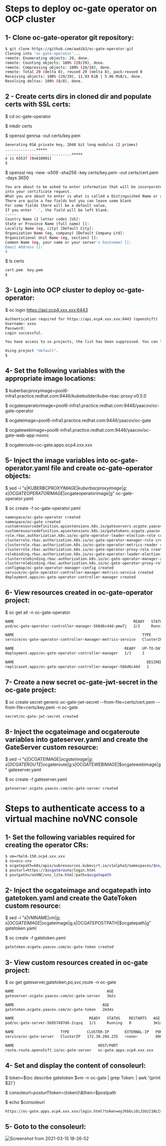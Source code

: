 # Steps to deploy oc-gate operator on OCP cluster

## 1- Clone oc-gate-operator git repository:
``` bash
$ git clone https://github.com/aadib3/oc-gate-operator.git
Cloning into 'oc-gate-operator'...
remote: Enumerating objects: 29, done.
remote: Counting objects: 100% (29/29), done.
remote: Compressing objects: 100% (18/18), done.
remote: Total 29 (delta 8), reused 29 (delta 8), pack-reused 0
Receiving objects: 100% (29/29), 11.93 KiB | 5.96 MiB/s, done.
Resolving deltas: 100% (8/8), done.
```

## 2 - Create certs dirs in cloned dir and populate certs with SSL certs:
$ cd oc-gate-operator

$ mkdir certs

$ openssl genrsa -out certs/key.pem
``` bash
Generating RSA private key, 2048 bit long modulus (2 primes)
..............+++++
..............................+++++
e is 65537 (0x010001)
$
```

$ openssl req -new -x509 -sha256 -key certs/key.pem -out certs/cert.pem -days 3650
``` bash
You are about to be asked to enter information that will be incorporated
into your certificate request.
What you are about to enter is what is called a Distinguished Name or a DN.
There are quite a few fields but you can leave some blank
For some fields there will be a default value,
If you enter '.', the field will be left blank.
-----
Country Name (2 letter code) [US]:
State or Province Name (full name) []:
Locality Name (eg, city) [Default City]:
Organization Name (eg, company) [Default Company Ltd]:
Organizational Unit Name (eg, section) []:
Common Name (eg, your name or your server's hostname) []:
Email Address []:
$
```

$ ls certs
``` bash
cert.pem  key.pem
$
```

## 3- Login into OCP cluster to deploy oc-gate-operator:
$ oc login https://api.ocp4.xxx.xxx:6443
``` bash
Authentication required for https://api.ocp4.xxx.xxx:6443 (openshift)
Username: xxxx
Password: 
Login successful.

You have access to xx projects, the list has been suppressed. You can list all projects with ' projects'

Using project "default".
$
```

## 4- Set the following variables with the appropriate image locations:
$ kuberbacproxyimage=pool6-infra1.practice.redhat.com:9446/kubebuilder/kube-rbac-proxy:v0.5.0

$ ocgateoperatorimage=pool6-infra1.practice.redhat.com:9446/yaacov/oc-gate-operator

$ ocgateimage=pool6-infra1.practice.redhat.com:9446/yaacov/oc-gate

$ ocgatewebimage=pool6-infra1.practice.redhat.com:9446/yaacov/oc-gate-web-app-novnc

$ ocgateroute=oc-gate.apps.ocp4.xxx.xxx

## 5- Inject the image variables into oc-gate-operator.yaml file and create oc-gate-operator objects:
$ sed -i "s|KUBERBCPROXYIMAGE|$kuberbacproxyimage|g;s|OCGATEOPERATORIMAGE|$ocgateoperatorimage|g" oc-gate-operator.yaml

$ oc create -f oc-gate-operator.yaml
``` bash
namespace/oc-gate-operator created
namespace/oc-gate created
customresourcedefinition.apiextensions.k8s.io/gateservers.ocgate.yaacov.com created
customresourcedefinition.apiextensions.k8s.io/gatetokens.ocgate.yaacov.com created
role.rbac.authorization.k8s.io/oc-gate-operator-leader-election-role created
clusterrole.rbac.authorization.k8s.io/oc-gate-operator-manager-role created
clusterrole.rbac.authorization.k8s.io/oc-gate-operator-metrics-reader created
clusterrole.rbac.authorization.k8s.io/oc-gate-operator-proxy-role created
rolebinding.rbac.authorization.k8s.io/oc-gate-operator-leader-election-rolebinding created
clusterrolebinding.rbac.authorization.k8s.io/oc-gate-operator-manager-rolebinding created
clusterrolebinding.rbac.authorization.k8s.io/oc-gate-operator-proxy-rolebinding created
configmap/oc-gate-operator-manager-config created
service/oc-gate-operator-controller-manager-metrics-service created
deployment.apps/oc-gate-operator-controller-manager created
```

## 6- View resources created in oc-gate-operator project:
$ oc get all -n oc-gate-operator
``` bash
NAME                                                      READY   STATUS    RESTARTS   AGE
pod/oc-gate-operator-controller-manager-566d6c44d-pmw7j   2/2     Running   1          10m

NAME                                                          TYPE        CLUSTER-IP      EXTERNAL-IP   PORT(S)    AGE
service/oc-gate-operator-controller-manager-metrics-service   ClusterIP   172.30.85.114   <none>        8443/TCP   10m

NAME                                                  READY   UP-TO-DATE   AVAILABLE   AGE
deployment.apps/oc-gate-operator-controller-manager   1/1     1            1           10m

NAME                                                            DESIRED   CURRENT   READY   AGE
replicaset.apps/oc-gate-operator-controller-manager-566d6c44d   1         1         1       10m
```

## 7- Create a new secret oc-gate-jwt-secret in the oc-gate project:
$ oc create secret generic oc-gate-jwt-secret --from-file=certs/cert.pem --from-file=certs/key.pem -n oc-gate
``` bash
secret/oc-gate-jwt-secret created
```

## 8- Inject the ocgateimage and ocgateroute variables into gateserver.yaml and create the GateServer custom resource:

$ sed -i "s|OCGATEIMAGE|$ocgateimage|g;s|OCGATEROUTE|$ocgateroute|g;s|OCGATEWEBIMAGE|$ocgatewebimage|g" gateserver.yaml

$ oc create -f gateserver.yaml
``` bash
gateserver.ocgate.yaacov.com/oc-gate-server created
```

# Steps to authenticate access to a virtual machine noVNC console

## 1- Set the following variables required for creating the operator CRs:
``` bash
$ vm=rhel6-150.ocp4.xxx.xxx 
$ ns=ocs-cnv
$ ocgatepath=k8s/apis/subresources.kubevirt.io/v1alpha3/namespaces/$ns/virtualmachineinstances/$vm/vnc
$ posturl=https://$ocgateroute/login.html
$ postpath=/noVNC/vnc_lite.html?path=$ocgatepath
```

## 2- Inject the ocgateimage and ocgatepath into gatetoken.yaml and create the GateToken custom resource:
$ sed -i "s|VMNAME|$vm|g;s|OCGATEIMAGE|$ocgateimage|g;s|OCGATEPOSTPATH|$ocgatepath|g" gatetoken.yaml

$ oc create -f gatetoken.yaml
``` bash
gatetoken.ocgate.yaacov.com/oc-gate-token created
```

## 3- View custom resources created in oc-gate project:
$ oc get gateserver,gatetoken,po,svc,route -n oc-gate
``` bash
NAME                                          AGE
gateserver.ocgate.yaacov.com/oc-gate-server   3m2s

NAME                                        AGE
gatetoken.ocgate.yaacov.com/oc-gate-token   2m34s

NAME                                  READY   STATUS    RESTARTS   AGE
pod/oc-gate-server-5b957497d6-2cqsq   1/1     Running   0          3m1s

NAME                     TYPE        CLUSTER-IP       EXTERNAL-IP   PORT(S)    AGE
service/oc-gate-server   ClusterIP   172.30.204.235   <none>        8080/TCP   3m2s

NAME                                      HOST/PORT                       PATH   SERVICES         PORT   TERMINATION   WILDCARD
route.route.openshift.io/oc-gate-server   oc-gate.apps.ocp4.xxx.xxx          oc-gate-server   8080   reencrypt     None
```

## 4- Set and display the content of consoleurl:
$ token=$(oc describe gatetoken $vm -n oc-gate | grep Token: | awk '{print $2}')

$ consoleurl=${posturl}?token=${token}\\&then=$postpath

$ echo $consoleurl
``` bash
https://oc-gate.apps.ocp4.xxx.xxx/login.html?token=eyJhbGciOiJSUzI1NiIsInR5cCI6IkpXVCJ9.eyJleHAiOjE2MTU4MzA5NDQsIm1hdGNoTWV0aG9kIjoiR0VULE9QVElPTlMiLCJtYXRjaFBhdGgiOiJeL2s4cy9hcGlzL3N1YnJlc291cmNlcy5rdWJldmlydC5pby92MWFscGhhMy9uYW1lc3BhY2VzL29jcy1jbnYvdmlydHVhbG1hY2hpbmVpbnN0YW5jZXMvcmhlbDYtMTUwLm9jcDQuZ29sZG1hbi5sYWIvdm5jIiwibmJmIjoxNjE1ODI3MzQ0fQ.DXWHo5fLon-UEHpQn2D93PDR03RbFC7ANmiCwMiUeNmBhzu6mk03weDpc_irWFE5fWMUXR2dAZFpKodURiTnioCBKTHoWGX_9cneeQ-Bkqo5hhsYM4cvY4bD4EwweA_iSX6rdvyxPc50F3bgEmRLttNYBRaQyn_vTOunwxsyATnSb4ft4n9zSaSjSpaFvfVyyKFZLhf4P8ohVVve-DxpfRdVSWFK7j4xRWMLv6UqdOPTQ2g25uBpNrJM64YDQY26gWDmZGu3DprMtmxRFuCsaqrl7N1G8x_LNHx9wSc37e85zbCrnBv59Btb1wndq2bM5lT12SuFchtUwq5Hi3mNZg&then=/noVNC/vnc_lite.html?path=k8s/apis/subresources.kubevirt.io/v1alpha3/namespaces/ocs-cnv/virtualmachineinstances/rhel6-150.ocp4.xxx.xxx/vnc
```

## 5- Goto to the consoleurl:
![Screenshot from 2021-03-15 18-26-52](https://user-images.githubusercontent.com/77073889/111229439-47ce9980-85bc-11eb-9cb7-d0b6119c2497.png)
